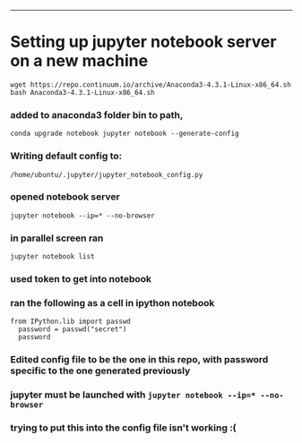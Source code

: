 

------
# Setting up jupyter notebook server on a new machine

`wget https://repo.continuum.io/archive/Anaconda3-4.3.1-Linux-x86_64.sh
bash Anaconda3-4.3.1-Linux-x86_64.sh`
### added to anaconda3 folder bin to path, 
`conda upgrade notebook
jupyter notebook --generate-config`
### Writing default config to: 
`/home/ubuntu/.jupyter/jupyter_notebook_config.py`
### opened notebook server
`jupyter notebook --ip=* --no-browser`
### in parallel screen ran
`jupyter notebook list`
### used token to get into notebook
### ran the following as a cell in ipython notebook
```
from IPython.lib import passwd
  password = passwd("secret")
  password
```

### Edited config file to be the one in this repo, with password specific to the one generated previously

### jupyter must be launched with `jupyter notebook --ip=* --no-browser`
### trying to put this into the config file isn't working :(

